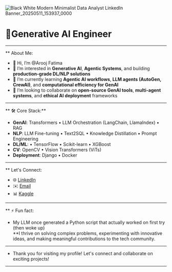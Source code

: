 ![Black   White Modern Minimalist Data Analyst LinkedIn Banner_20250511_153937_0000](https://github.com/user-attachments/assets/d170707a-a3ae-4000-b279-b0b40d7b7e00)

# 🌟Generative AI Engineer 
---

** About Me:
- 👋 Hi, I’m @Arooj Fatima 
- 👀 I’m interested in **Generative AI**, **Agentic Systems**, and building **production-grade DL/NLP solutions**  
- 🌱 I’m currently learning **Agentic AI workflows**, **LLM agents (AutoGen, CrewAI)**, and **computational efficiency for GenAI**  
- 💞️ I’m looking to collaborate on **open-source GenAI tools**, **multi-agent systems**, and **ethical AI deployment** frameworks  
---

** 🛠 Core Stack:**  
- **GenAI**: Transformers • LLM Orchestration (LangChain, LlamaIndex) • RAG  
- **NLP**: LLM Fine-tuning • Text2SQL • Knowledge Distillation • Prompt Engineering  
- **DL/ML**: • TensorFlow • Scikit-learn • XGBoost  
- **CV**: OpenCV • Vision Transformers (ViTs)  
- **Deployment**: Django • Docker
---

** Let's Connect:
- 🌐 [LinkedIn](https://www.linkedin.com/in/arooj-fatima-04026b255?utm_source=share&utm_campaign=share_via&utm_content=profile&utm_medium=android_app)
- ✉️ [Email](ai.engineer360@gmail.com)
- 📊 [Kaggle](https://www.kaggle.com/ai360engineer)
---

** ⚡ Fun fact: 
- My LLM once generated a Python script that actually worked on first try (then woke up)  
**I thrive on solving complex problems, experimenting with innovative ideas, and making meaningful contributions to the tech community.
---

- Thank you for visiting my profile! Let's connect and collaborate on exciting projects!
---
